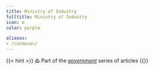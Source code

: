 ```yaml
---
title: Ministry of Industry
fulltitle: Ministry of Industry
icon: ⚙️
color: purple

aliases:
- /cosmosec/
---
```

{{< hint >}}
߷ Part of the *[government](/government/)* series of articles
{{</hint>}}
